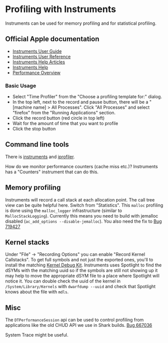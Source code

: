 # Profiling with Instruments

Instruments can be used for memory profiling and for statistical
profiling.

## Official Apple documentation

-   [Instruments User
    Guide](https://developer.apple.com/library/mac/documentation/DeveloperTools/Conceptual/InstrumentsUserGuide/)
-   [Instruments User
    Reference](https://developer.apple.com/library/mac/documentation/AnalysisTools/Reference/Instruments_User_Reference/)
-   [Instruments Help
    Articles](https://developer.apple.com/library/mac/recipes/Instruments_help_articles/)
-   [Instruments
    Help](https://developer.apple.com/library/mac/recipes/instruments_help-collection/)
-   [Performance
    Overview](https://developer.apple.com/library/mac/documentation/Performance/Conceptual/PerformanceOverview/)

### Basic Usage

-   Select \"Time Profiler\" from the \"Choose a profiling template
    for:\" dialog.
-   In the top left, next to the record and pause button, there will be
    a \"\[machine name\] \> All Processes\". Click \"All Processes\" and
    select \"firefox\" from the \"Running Applications\" section.
-   Click the record button (red circle in top left)
-   Wait for the amount of time that you want to profile
-   Click the stop button

## Command line tools

There is
[instruments](https://developer.apple.com/library/mac/documentation/Darwin/Reference/Manpages/man1/instruments.1.html)
and
[iprofiler](https://developer.apple.com/library/mac/documentation/Darwin/Reference/Manpages/man1/iprofiler.1.html).

How do we monitor performance counters (cache miss etc.)? Instruments
has a \"Counters\" instrument that can do this.

## Memory profiling

Instruments will record a call stack at each allocation point. The call
tree view can be quite helpful here. Switch from \"Statistics\". This
`malloc` profiling is done using the `malloc_logger` infrastructure
(similar to `MallocStackLogging`). Currently this means you need to
build with jemalloc disabled (`ac_add_options --disable-jemalloc`). You
also need the fix to [Bug
719427](https://bugzilla.mozilla.org/show_bug.cgi?id=719427 "https://bugzilla.mozilla.org/show_bug.cgi?id=719427")

## Kernel stacks
Under "File" -> "Recording Options" you can enable "Record Kernel Callstacks".
To get full symbols and not just the exported ones, you'll to install the matching
[Kernel Debug Kit](https://developer.apple.com/download/all/?q=Kernel%20Debug%20Kit).
Instruments uses Spotlight to find the dSYMs with the matching uuid so if the
symbols are still not showing up it may help to move the appropriate dSYM file
to a place where Spotlight will notice it. You can double check the uuid of the
kernel in `/System/Library/Kernels` with `dwarfdump --uuid` and check that
Spotlight knows about the file with `mdls`.

## Misc

The `DTPerformanceSession` api can be used to control profiling from
applications like the old CHUD API we use in Shark builds. [Bug
667036](https://bugzilla.mozilla.org/show_bug.cgi?id=667036 "https://bugzilla.mozilla.org/show_bug.cgi?id=667036")

System Trace might be useful.
